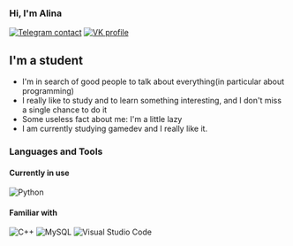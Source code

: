 
### Hi, I'm Alina

[![Telegram contact][telegram_badge]][telegram_link]
[![VK profile][vk_badge]][vk_link]

## I'm a student

-  I'm in search of good people to talk about everything(in particular about programming)
-  I really like to study and to learn something interesting, and I don't miss a single chance to do it
-  Some useless fact about me: I'm a little lazy
-  I am currently studying gamedev and I really like it.

### Languages and Tools
#### Currently in use
![Python](https://img.shields.io/badge/Python-3776AB?style=for-the-badge&logo=python&logoColor=white)

#### Familiar with
![C++](https://img.shields.io/badge/C%2B%2B-00599C?style=for-the-badge&logo=c%2B%2B&logoColor=white)
![MySQL](https://img.shields.io/badge/MySQL-00000F?style=for-the-badge&logo=mysql&logoColor=white)
![Visual Studio Code](https://img.shields.io/badge/Visual_Studio_Code-0078D4?style=for-the-badge&logo=visual%20studio%20code&logoColor=white)

[telegram_link]: https://t.me/dhhdhdhksiwi
[telegram_badge]: https://img.shields.io/badge/Telegram-2CA5E0?style=for-the-badge&logo=telegram&logoColor=white "Telegram contact"

[vk_link]: https://vk.com/senmeow
[vk_badge]: https://img.shields.io/badge/вконтакте-%232E87FB.svg?&style=for-the-badge&logo=vk&logoColor=white

